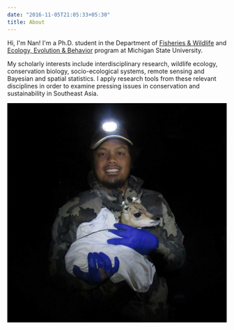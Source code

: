 ```yaml
---
date: "2016-11-05T21:05:33+05:30"
title: About
---
```

Hi, I'm Nan! I'm a Ph.D. student in the Department of [Fisheries & Wildlife](https://fw.msu.edu) and [Ecology, Evolution & Behavior](https://eeb.msu.edu) program at Michigan State University.

My scholarly interests include interdisciplinary research, wildlife ecology, conservation biology, socio-ecological systems, remote sensing and Bayesian and spatial statistics. I apply research tools from these relevant disciplines in order to examine pressing issues in conservation and sustainability in Southeast Asia. 

![Nan holding a pronghorn fawn in Marfa, Texas](profile.jpg)

